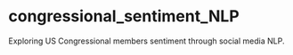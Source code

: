 # congressional_sentiment_NLP
Exploring US Congressional members sentiment through social media NLP.

